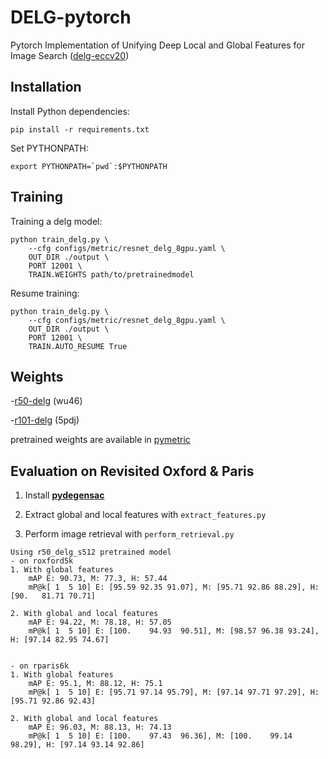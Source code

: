 # DELG-pytorch
Pytorch Implementation of Unifying Deep Local and Global Features for Image Search ([delg-eccv20](https://arxiv.org/pdf/2001.05027.pdf))

## Installation

Install Python dependencies:

```
pip install -r requirements.txt
```

Set PYTHONPATH:

```
export PYTHONPATH=`pwd`:$PYTHONPATH
```

## Training

Training a delg model:

```
python train_delg.py \
    --cfg configs/metric/resnet_delg_8gpu.yaml \
    OUT_DIR ./output \
    PORT 12001 \
    TRAIN.WEIGHTS path/to/pretrainedmodel
```
Resume training: 

```
python train_delg.py \
    --cfg configs/metric/resnet_delg_8gpu.yaml \
    OUT_DIR ./output \
    PORT 12001 \
    TRAIN.AUTO_RESUME True
```

## Weights

-[r50-delg](https://pan.baidu.com/s/1rbB1ZItdMsyCiU5YrUbkCA) (wu46)

-[r101-delg](https://pan.baidu.com/s/1cahOcy9hx23RqHgBcKp1uQ)  (5pdj) 

pretrained weights are available in [pymetric](https://github.com/feymanpriv/pymetric)


## Evaluation on Revisited Oxford & Paris

1. Install [**pydegensac**](https://github.com/ducha-aiki/pydegensac)

2. Extract global and local features with `extract_features.py`

3. Perform image retrieval with `perform_retrieval.py`


```
Using r50_delg_s512 pretrained model
- on roxford5k
1. With global features
    mAP E: 90.73, M: 77.3, H: 57.44
    mP@k[ 1  5 10] E: [95.59 92.35 91.07], M: [95.71 92.86 88.29], H: [90.   81.71 70.71]

2. With global and local features
    mAP E: 94.22, M: 78.18, H: 57.05
    mP@k[ 1  5 10] E: [100.    94.93  90.51], M: [98.57 96.38 93.24], H: [97.14 82.95 74.67]


- on rparis6k
1. With global features
    mAP E: 95.1, M: 88.12, H: 75.1
    mP@k[ 1  5 10] E: [95.71 97.14 95.79], M: [97.14 97.71 97.29], H: [95.71 92.86 92.43]

2. With global and local features
    mAP E: 96.03, M: 88.13, H: 74.13
    mP@k[ 1  5 10] E: [100.    97.43  96.36], M: [100.    99.14  98.29], H: [97.14 93.14 92.86]
```

